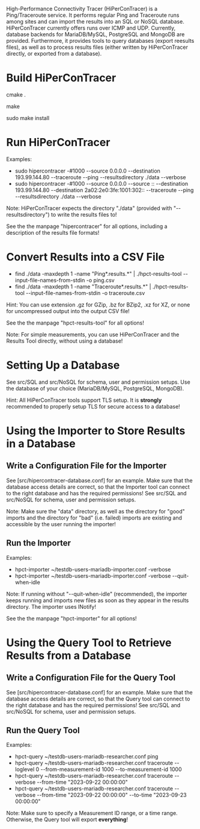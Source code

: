 High-Performance Connectivity Tracer (HiPerConTracer) is a Ping/Traceroute service. It performs regular Ping and Traceroute runs among sites and can import the results into an SQL or NoSQL database. HiPerConTracer currently offers runs over ICMP and UDP. Currently, database backends for MariaDB/MySQL, PostgreSQL and MongoDB are provided. Furthermore, it provides tools to query databases (export reesults files), as well as to process results files (either written by HiPerConTracer directly, or exported from a database).


# Build HiPerConTracer

cmake .

make

sudo make install


# Run HiPerConTracer

Examples:
- sudo hipercontracer -#1000 --source 0.0.0.0 --destination 193.99.144.80 --traceroute --ping --resultsdirectory ./data --verbose
- sudo hipercontracer -#1000 --source 0.0.0.0 --source :: --destination 193.99.144.80 --destination 2a02:2e0:3fe:1001:302:: --traceroute --ping --resultsdirectory ./data --verbose

Note: HiPerConTracer expects the directory "./data" (provided with "--resultsdirectory") to write the results files to!

See the the manpage "hipercontracer" for all options, including a description of the results file formats!


# Convert Results into a CSV File

- find ./data -maxdepth 1 -name "Ping*.results.*" | ./hpct-results-tool --input-file-names-from-stdin -o ping.csv
- find ./data -maxdepth 1 -name "Traceroute*.results.*" | ./hpct-results-tool --input-file-names-from-stdin -o traceroute.csv

Hint: You can use extension .gz for GZip, .bz for BZip2, .xz for XZ, or none for uncompressed output into the output CSV file!

See the the manpage "hpct-results-tool" for all options!

Note: For simple measurements, you can use HiPerConTracer and the Results Tool directly, without using a database!


# Setting Up a Database

See src/SQL and src/NoSQL for schema, user and permission setups. Use the database of your choice (MariaDB/MySQL, PostgreSQL, MongoDB).

Hint: All HiPerConTracer tools support TLS setup. It is **strongly** recommended to properly setup TLS for secure access to a database!


# Using the Importer to Store Results in a Database

## Write a Configuration File for the Importer

See [src/hipercontracer-database.conf] for an example. Make sure that the database access details are correct, so that the Importer tool can connect to the right database and has the required permissions! See src/SQL and src/NoSQL for schema, user and permission setups.

Note: Make sure the "data" directory, as well as the directory for "good" imports and the directory for "bad" (i.e. failed) imports are existing and accessible by the user running the importer!

## Run the Importer

Examples:
- hpct-importer ~/testdb-users-mariadb-importer.conf -verbose
- hpct-importer ~/testdb-users-mariadb-importer.conf -verbose --quit-when-idle

Note: If running without "--quit-when-idle" (recommended), the importer keeps running and imports new files as soon as they appear in the results directory. The importer uses INotify!

See the the manpage "hpct-importer" for all options!


# Using the Query Tool to Retrieve Results from a Database

## Write a Configuration File for the Query Tool

See [src/hipercontracer-database.conf] for an example. Make sure that the database access details are correct, so that the Query tool can connect to the right database and has the required permissions! See src/SQL and src/NoSQL for schema, user and permission setups.

## Run the Query Tool

Examples:
- hpct-query ~/testdb-users-mariadb-researcher.conf ping
- hpct-query ~/testdb-users-mariadb-researcher.conf traceroute --loglevel 0 --from-measurement-id 1000 --to-measurement-id 1000
- hpct-query ~/testdb-users-mariadb-researcher.conf traceroute --verbose --from-time "2023-09-22 00:00:00"
- hpct-query ~/testdb-users-mariadb-researcher.conf traceroute --verbose --from-time "2023-09-22 00:00:00" --to-time "2023-09-23 00:00:00"

Note: Make sure to specify a Measurement ID range, or a time range. Otherwise, the Query tool will export **everything**!
